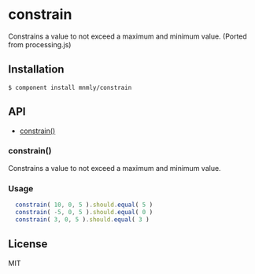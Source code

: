 
# constrain

  Constrains a value to not exceed a maximum and minimum value. (Ported from processing.js)

## Installation

    $ component install mnmly/constrain

## API

- [constrain()](#constrain)

### constrain()

  Constrains a value to not exceed a maximum and minimum value.

### Usage

```javascript
  constrain( 10, 0, 5 ).should.equal( 5 )
  constrain( -5, 0, 5 ).should.equal( 0 )
  constrain( 3, 0, 5 ).should.equal( 3 )
```
  

   

## License

  MIT

